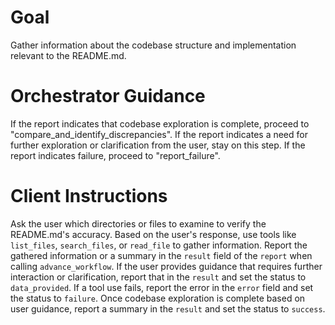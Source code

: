 # Goal
Gather information about the codebase structure and implementation relevant to the README.md.

# Orchestrator Guidance
If the report indicates that codebase exploration is complete, proceed to "compare_and_identify_discrepancies".
If the report indicates a need for further exploration or clarification from the user, stay on this step.
If the report indicates failure, proceed to "report_failure".

# Client Instructions
Ask the user which directories or files to examine to verify the README.md's accuracy. Based on the user's response, use tools like `list_files`, `search_files`, or `read_file` to gather information. Report the gathered information or a summary in the `result` field of the `report` when calling `advance_workflow`. If the user provides guidance that requires further interaction or clarification, report that in the `result` and set the status to `data_provided`. If a tool use fails, report the error in the `error` field and set the status to `failure`. Once codebase exploration is complete based on user guidance, report a summary in the `result` and set the status to `success`.
